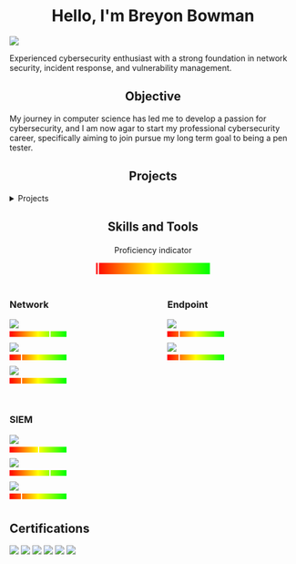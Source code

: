 <div style="text-align: center;">
  <h1>Hello, I'm Breyon Bowman</h1>
</div>
<style>
  .linkedin-link {
    transition: transform 0.3s ease-in-out;
    display: inline-block;
  }
  .linkedin-link:hover {
    transform: scale(1.2);
  }
</style>
<a href="https://www.linkedin.com/in/breyon-bowman-729391237/" class="linkedin-link"><img src="https://img.shields.io/badge/-LinkedIn-0072b1?&style=for-the-badge&logo=linkedin&logoColor=white" /></a>


Experienced cybersecurity enthusiast with a strong foundation in network security, incident response, and vulnerability management.

<div style="text-align: center;">
  <h2>Objective</h2>
</div>

My journey in computer science has led me to develop a passion for cybersecurity, and I am now agar to start my professional cybersecurity career, specifically aiming to join pursue my long term goal to being a pen tester.

<h2 style="text-align: center;">Projects</h2>


<details>
<summary>
  <span class="projects-title" style="transition: font-size 0.3s ease;">Projects</span>
</summary>

<style>
.projects-title:hover {
  font-size: 150%;
}

.project-bubble {
  display: inline-block;
  background-color: black;
  color: white;
  padding: 10px;
  border-radius: 20px;
  margin: 5px;
  cursor: pointer;
  transition: all 0.3s ease;
}

.project-bubble:hover {
  transform: scale(1.1);
}

.associated-project {
  display: none;
  background-color: #444;
  color: white;
  padding: 5px;
  border-radius: 10px;
  font-size: 0.8em;
  margin-top: 5px;
}

.project-bubble:hover .associated-project {
  display: block;
  animation: popIn 0.3s ease-out;
}

@keyframes popIn {
  0% { transform: scale(0); }
  80% { transform: scale(1.1); }
  100% { transform: scale(1); }
}

.project-container {
  display: flex;
  flex-wrap: wrap;
  justify-content: center;
}

.project-bubble:nth-child(odd) {
  transform: translateY(-10px);
}

.project-bubble:nth-child(even) {
  transform: translateY(10px);
}

.project-bubble:hover {
  transform: scale(1.1) translateY(0);
}
</style>

<div class="project-container">
  <div class="project-bubble">
    Updating a File Using Python
    <div class="associated-project">
      <a href="https://docs.google.com/presentation/d/104vj63hCLHkrugQQTfK1Dd7oiMhas2HH2_lNUsSmCNk/edit#slide=id.p">Updating a File Using Python lab</a>
    </div>
  </div>

  <div class="project-bubble">
    Document an incident with an incident handler's journal
    <div class="associated-project">
      <a href="https://docs.google.com/document/d/1zzNWQI49lH9ITrDKudjlw4stTf1I7yuZCtP2FJTDzK0/edit?resourcekey=0-zsGjrRjrrO7KNZuAUyZMOg">Incident handler's journal example</a>
    </div>
  </div>

  <div class="project-bubble">
    Vulnerability assessment report
    <div class="associated-project">
      <a href="https://docs.google.com/document/d/1AsN7zZNlcRHzRmOQk43vi8Z-uJ_TSroLbJ_ci9qFQIo/edit?resourcekey=0-wFIjLbfogxxC3RqkiK02Wg">Vulnerability assessment report lab</a>
    </div>
  </div>

  <div class="project-bubble">
    Incident response execution
    <div class="associated-project">
      <a href="https://docs.google.com/presentation/d/1BoN-haIWpvA5R5iYkNsq2a7nGKuK5lOv4adJcEHwMEE/edit#slide=id.g279c45888cd_0_36">Use the NIST Cybersecurity Framework to respond to a security incident lab</a>
    </div>
  </div>

  <div class="project-bubble">
    Use Linux commands to manage file permissions
    <div class="associated-project">
      <a href="https://docs.google.com/document/d/1BCXBdrraCHh7w3FrnfMvs-FiOzDjWzsWIlFiUcTBME8/edit?resourcekey=0--jfRjUAXgWP7VlQLR32liw">File permissions in Linux lab</a>
    </div>
  </div>

  <div class="project-bubble">
    Conduct a security audit
    <div class="associated-project">
      <a href="https://docs.google.com/document/d/1yi9OqjPmkz0-nPTWne3W0Jqnzct7HHyOgSKWU_dvSyA/edit">Controls and compliance checklist lab</a>
    </div>
  </div>
</div>

</details>

<h2 style="text-align: center;">Skills and Tools</h2>

<div style="text-align: center; margin: 20px 0;">
  <p>Proficiency indicator</p>
  <div id="proficiency-gauge" style="background: linear-gradient(to right, #ff0000, #ffff00, #00ff00); width: 200px; height: 20px; position: relative; margin: 0 auto;">
    <div id="moving-line" style="position: absolute; left: 0; width: 2px; height: 100%; background-color: white; cursor: pointer;"></div>
  </div>
</div>

<style>
@keyframes moveLineBackAndForth {
  0% { left: 0; }
  50% { left: calc(100% - 2px); }
  100% { left: 0; }
}

#moving-line {
  animation: moveLineBackAndForth 6s linear infinite;
}

#moving-line:hover {
  animation-play-state: paused;
}

.category-title {
  transition: font-size 0.3s ease;
}

.category-title:hover {
  font-size: 200%;
}

.category-content {
  transition: margin-top 0.3s ease;
}

.tool-link {
  transition: transform 0.3s ease;
  display: inline-block;
}

.tool-link:hover {
  transform: scale(1.2) translateX(10%);
}

.tool-gauge {
  transition: transform 0.3s ease;
}

.tool-gauge:hover {
  transform: scale(1.2) translateX(10%);
}

.tools-container {
  display: flex;
  justify-content: space-between;
  flex-wrap: wrap;
}

.network-section {
  flex: 1;
  max-width: 45%;
}

.endpoint-section {
  flex: 1;
  max-width: 45%;
}

.siem-section {
  width: 100%;
  text-align: left;
  margin-top: 20px;
}
</style>

<script>
document.addEventListener('DOMContentLoaded', (event) => {
  const gauge = document.getElementById('proficiency-gauge');
  const line = document.getElementById('moving-line');
  let isDragging = false;

  gauge.addEventListener('mousedown', (e) => {
    updateLinePosition(e);
    e.preventDefault();
  });

  line.addEventListener('mousedown', (e) => {
    isDragging = true;
    updateLinePosition(e);
    e.preventDefault();
    e.stopPropagation();
  });

  document.addEventListener('mousemove', (e) => {
    if (isDragging) {
      updateLinePosition(e);
    }
  });

  document.addEventListener('mouseup', () => {
    if (isDragging) {
      isDragging = false;
      line.style.animation = 'moveLineBackAndForth 6s linear infinite';
    }
  });

  function updateLinePosition(e) {
    const rect = gauge.getBoundingClientRect();
    let x = e.clientX - rect.left;
    x = Math.max(0, Math.min(x, rect.width - 2));
    line.style.left = `${x}px`;
    line.style.animation = 'none';
  }

  const categoryTitles = document.querySelectorAll('.category-title');
  categoryTitles.forEach(title => {
    title.addEventListener('mouseenter', () => {
      const content = title.nextElementSibling;
      content.style.marginTop = '20px';
    });
    title.addEventListener('mouseleave', () => {
      const content = title.nextElementSibling;
      content.style.marginTop = '0';
    });
  });
});
</script>

<div class="tools-container">
  <div class="network-section">
    <h3 class="category-title">Network</h3>
    <div class="category-content">
       <div class="tool-link">
         <a href="https://www.wireshark.org"><img src="https://img.shields.io/badge/-Wireshark-1679A7?&style=for-the-badge&logo=Wireshark&logoColor=white" /></a>
       </div>
       <div class="tool-gauge" style="margin-top: 5px; margin-bottom: 10px;">
         <div style="background: linear-gradient(to right, #ff0000, #ffff00, #00ff00); width: 100px; height: 10px; position: relative;">
           <div style="position: absolute; left: 70%; width: 2px; height: 100%; background-color: white;"></div>
         </div>
       </div>
       <div class="tool-link">
         <a href="https://suricata.io"><img src="https://img.shields.io/badge/-Suricata-EF3B2D?&style=for-the-badge&logo=Suricata&logoColor=white" /></a>
       </div>
       <div class="tool-gauge" style="margin-top: 5px; margin-bottom: 10px;">
         <div style="background: linear-gradient(to right, #ff0000, #ffff00, #00ff00); width: 100px; height: 10px; position: relative;">
           <div style="position: absolute; left: 20%; width: 2px; height: 100%; background-color: white;"></div>
         </div>
       </div>
       <div class="tool-link">
         <a href="https://zeek.org"><img src="https://img.shields.io/badge/-Zeek-777BB4?&style=for-the-badge&logo=Zeek&logoColor=white" /></a>
       </div>
       <div class="tool-gauge" style="margin-top: 5px; margin-bottom: 10px;">
         <div style="background: linear-gradient(to right, #ff0000, #ffff00, #00ff00); width: 100px; height: 10px; position: relative;">
           <div style="position: absolute; left: 20%; width: 2px; height: 100%; background-color: white;"></div>
         </div>
       </div>
    </div>
  </div>

  <div class="endpoint-section">
    <h3 class="category-title">Endpoint</h3>
    <div class="category-content">
       <div class="tool-link">
         <a href="https://www.microsoft.com/en-us/security/business/threat-protection/microsoft-defender-endpoint"><img src="https://img.shields.io/badge/-Microsoft_Defender_for_Endpoint-00A4EF?&style=for-the-badge&logo=Microsoft&logoColor=white" /></a>
       </div>
       <div class="tool-gauge" style="margin-top: 5px; margin-bottom: 10px;">
         <div style="background: linear-gradient(to right, #ff0000, #ffff00, #00ff00); width: 100px; height: 10px; position: relative;">
           <div style="position: absolute; left: 20%; width: 2px; height: 100%; background-color: white;"></div>
         </div>
       </div>
       <div class="tool-link">
         <a href="https://velociraptor.app"><img src="https://img.shields.io/badge/-Velociraptor-4B275F?&style=for-the-badge&logo=Velociraptor&logoColor=white" /></a>
       </div>
       <div class="tool-gauge" style="margin-top: 5px; margin-bottom: 10px;">
         <div style="background: linear-gradient(to right, #ff0000, #ffff00, #00ff00); width: 100px; height: 10px; position: relative;">
           <div style="position: absolute; left: 20%; width: 2px; height: 100%; background-color: white;"></div>
         </div>
       </div>
    </div>
  </div>

  <div class="siem-section">
    <h3 class="category-title">SIEM</h3>
    <div class="category-content">
       <div class="tool-link">
         <a href="https://azure.microsoft.com/en-us/services/azure-sentinel/"><img src="https://img.shields.io/badge/-Microsoft_Sentinel-0078D4?&style=for-the-badge&logo=Microsoft&logoColor=white" /></a>
       </div>
       <div class="tool-gauge" style="margin-top: 5px; margin-bottom: 10px;">
         <div style="background: linear-gradient(to right, #ff0000, #ffff00, #00ff00); width: 100px; height: 10px; position: relative;">
           <div style="position: absolute; left: 50%; width: 2px; height: 100%; background-color: white;"></div>
         </div>
       </div>
       <div class="tool-link">
         <a href="https://www.splunk.com"><img src="https://img.shields.io/badge/-Splunk-000000?&style=for-the-badge&logo=Splunk&logoColor=white" /></a>
       </div>
       <div class="tool-gauge" style="margin-top: 5px; margin-bottom: 10px;">
         <div style="background: linear-gradient(to right, #ff0000, #ffff00, #00ff00); width: 100px; height: 10px; position: relative;">
           <div style="position: absolute; left: 70%; width: 2px; height: 100%; background-color: white;"></div>
         </div>
       </div>
       <div class="tool-link">
         <a href="https://www.elastic.co"><img src="https://img.shields.io/badge/-Elastic-005571?&style=for-the-badge&logo=Elastic&logoColor=white" /></a>
       </div>
       <div class="tool-gauge" style="margin-top: 5px; margin-bottom: 10px;">
         <div style="background: linear-gradient(to right, #ff0000, #ffff00, #00ff00); width: 100px; height: 10px; position: relative;">
           <div style="position: absolute; left: 20%; width: 2px; height: 100%; background-color: white;"></div>
         </div>
       </div>
    </div>
  </div>
</div>

## Certifications
<div>
<a href="https://coursera.org/share/bc6afea8abfe7bdd0f1dcda62a987cef"><img src="https://img.shields.io/badge/-Google_Security-FF0000?&style=for-the-badge&logo=Google&logoColor=white" /></a>
<img src="https://img.shields.io/badge/-Security%2B-FF0000?&style=for-the-badge&logo=CompTIA&logoColor=white" />
<img src="https://img.shields.io/badge/-Network%2B-007ACC?&style=for-the-badge&logo=CompTIA&logoColor=white" />
<img src="https://img.shields.io/badge/-A%2B-4D4D4D?&style=for-the-badge&logo=CompTIA&logoColor=white" />
<img src="https://img.shields.io/badge/-CDSA-006400?&style=for-the-badge&logoColor=white" />
<img src="https://img.shields.io/badge/-CCD-000080?&style=for-the-badge&logoColor=white" />
</div>
